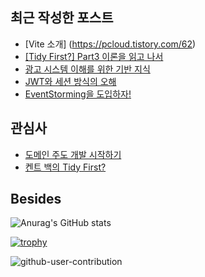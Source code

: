 ## 최근 작성한 포스트
- [Vite 소개] (https://pcloud.tistory.com/62)
- [[Tidy First?] Part3 이론을 읽고 나서](https://pcloud.tistory.com/61)
- [광고 시스템 이해를 위한 기반 지식](https://pcloud.tistory.com/58)
- [JWT와 세션 방식의 오해](https://pcloud.tistory.com/57)
- [EventStorming을 도입하자!](https://pcloud.tistory.com/56)

## 관심사
- [도메인 주도 개발 시작하기](https://product.kyobobook.co.kr/detail/S000001810495)
- [켄트 백의 Tidy First?](https://m.hanbit.co.kr/store/books/book_view.html?p_code=B5516661609)

## Besides
 
![Anurag's GitHub stats](https://github-readme-stats.vercel.app/api?username=PCloud63514&show_icons=true&theme=aura_dark&include_all_commits=true)

[![trophy](https://github-profile-trophy.vercel.app/?username=PCloud63514&rank=SECRET,SSS,SS,S,AAA,AA,A&row=1&column=7&no-frame=true)](https://github.com/ryo-ma/github-profile-trophy)

![github-user-contribution](https://user-images.githubusercontent.com/22608825/202481110-7833033f-fd65-4af6-9c2e-c76c95b00656.svg)
